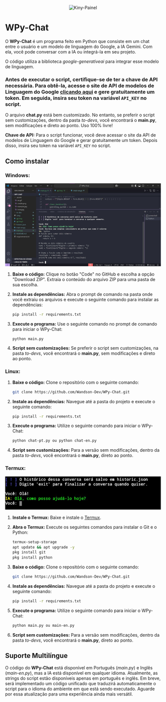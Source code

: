 <p align="center">
    <img alt="Kiny-Painel" src="https://raw.githubusercontent.com/MicaelliMedeiros/micaellimedeiros/master/image/computer-illustration.png">
  </p>


# WPy-Chat

O **WPy-Chat** é um programa feito em Python que consiste em um chat entre o usuário e um modelo de linguagem do Google, a IA Gemini. Com ela, você pode conversar com a IA ou integrá-la em seu projeto.

O código utiliza a biblioteca *google-generativeai* para integrar esse modelo de linguagem.

### Antes de executar o script, certifique-se de ter a chave de API necessária. Para obtê-la, acesse o site de API de modelos de Linguagem do Google [clicando aqui](https://aistudio.google.com/app/apikey) e gere gratuitamente um token. Em seguida, insira seu token na variável `API_KEY` no script.

O arquivo **chat.py** está bem customizado. No entanto, se preferir o script sem customizações, dentro da pasta *to-devs*, você encontrará o **main.py**, sem modificações e direto ao ponto. Uso 100% livre!

**Chave de API:**
Para o script funcionar, você deve acessar o site da API de modelos de Linguagem do Google e gerar gratuitamente um token. Depois disso, insira seu token na variável `API_KEY` no script.

## Como instalar

### Windows:

![Imagem do Projeto W](.assets/windows.jpg)

1. **Baixe o código:** Clique no botão "Code" no GitHub e escolha a opção "Download ZIP". Extraia o conteúdo do arquivo ZIP para uma pasta de sua escolha.

2. **Instale as dependências:** Abra o prompt de comando na pasta onde você extraiu os arquivos e execute o seguinte comando para instalar as dependências:

    ```bash
    pip install -r requirements.txt
    ```

3. **Execute o programa:** Use o seguinte comando no prompt de comando para iniciar o WPy-Chat:

    ```bash
    python main.py
    ```

4. **Script sem customizações:** Se preferir o script sem customizações, na pasta *to-devs*, você encontrará o **main.py**, sem modificações e direto ao ponto.

### Linux:

1. **Baixe o código:** Clone o repositório com o seguinte comando:

    ```bash
    git clone https://github.com/Wandson-Dev/WPy-Chat.git
    ```

2. **Instale as dependências:** Navegue até a pasta do projeto e execute o seguinte comando:

    ```bash
    pip install -r requirements.txt
    ```

3. **Execute o programa:** Utilize o seguinte comando para iniciar o WPy-Chat:

    ```bash
    python chat-pt.py ou python chat-en.py
    ```

4. **Script sem customizações:** Para a versão sem modificações, dentro da pasta *to-devs*, você encontrará o **main.py**, direto ao ponto.

### Termux:

![Imagem do Projeto TL](.assets/example.jpg)

1. **Instale o Termux:** Baixe e instale o [Termux](https://play.google.com/store/apps/details?id=com.termux).

2. **Abra o Termux:** Execute os seguintes comandos para instalar o Git e o Python:

    ```bash
    termux-setup-storage
    apt update && apt upgrade -y
    pkg install git
    pkg install python
    ```

3. **Baixe o código:** Clone o repositório com o seguinte comando:

    ```bash
    git clone https://github.com/Wandson-Dev/WPy-Chat.git
    ```

4. **Instale as dependências:** Navegue até a pasta do projeto e execute o seguinte comando:

    ```bash
    pip install -r requirements.txt
    ```

5. **Execute o programa:** Utilize o seguinte comando para iniciar o WPy-Chat:

    ```bash
    python main.py ou main-en.py
    ```

6. **Script sem customizações:** Para a versão sem modificações, dentro da pasta *to-devs*, você encontrará o **main.py**, direto ao ponto.

## Suporte Multilíngue

O código do **WPy-Chat** está disponível em Português (*main.py*) e Inglês (*main-en.py*), mas a IA está disponível em qualquer idioma. Atualmente, as strings do script estão disponíveis apenas em português e inglês. Em breve, será implementado um código unificado que traduzirá automaticamente o script para o idioma do ambiente em que está sendo executado. Aguarde por essa atualização para uma experiência ainda mais versátil.

